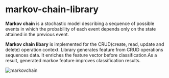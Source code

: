 # markov-chain-library

**Markov chain** is a stochastic model describing a sequence of possible events in which the probability of each event depends only on the state attained in the previous event. 

**Markov chain libary** is implemented for the CRUD(create, read, update and delete) operation context. Library  generates feature from CRUD operations sequences data. It enriches the feature vector before classification.As a result, generated markov feature improves classification results.

![markovchain](https://user-images.githubusercontent.com/6834229/42723490-4e727870-8767-11e8-86d9-77e7ddda3add.png)
